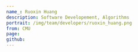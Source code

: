 ```yaml
---
name_: Ruoxin Huang
description: Software Developement, Algorithms
portrait: /img/team/developers/ruoxin_huang.png
from: CMU
page:
github:
---
```

